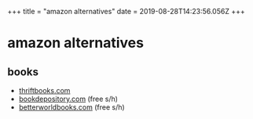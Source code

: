 +++
title = "amazon alternatives"
date = 2019-08-28T14:23:56.056Z
+++
# amazon alternatives

## books

* [thriftbooks.com](https://www.thriftbooks.com/)
* [bookdepository.com](https://www.bookdepository.com/) (free s/h)
* [betterworldbooks.com](https://www.betterworldbooks.com/) (free s/h)
